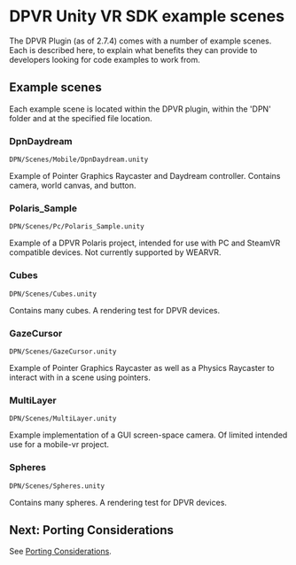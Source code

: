 
# DPVR Unity VR SDK example scenes

The DPVR Plugin (as of 2.7.4) comes with a number of example scenes. Each is described here, to explain what benefits they can provide to developers looking for code examples to work from.

## Example scenes

Each example scene is located within the DPVR plugin, within the 'DPN' folder and at the specified file location.

### DpnDaydream 
`DPN/Scenes/Mobile/DpnDaydream.unity`

Example of Pointer Graphics Raycaster and Daydream controller.
Contains camera, world canvas, and button.

### Polaris_Sample 
`DPN/Scenes/Pc/Polaris_Sample.unity`

Example of a DPVR Polaris project, intended for use with PC and SteamVR compatible devices. Not currently supported by WEARVR.

### Cubes 
`DPN/Scenes/Cubes.unity`

Contains many cubes. A rendering test for DPVR devices.

### GazeCursor 
`DPN/Scenes/GazeCursor.unity`

Example of Pointer Graphics Raycaster as well as a Physics Raycaster to interact with in a scene using pointers.

### MultiLayer 
`DPN/Scenes/MultiLayer.unity`

Example implementation of a GUI screen-space camera. Of limited intended use for a mobile-vr project.

### Spheres 
`DPN/Scenes/Spheres.unity`

Contains many spheres. A rendering test for DPVR devices.

## Next: Porting Considerations

See [Porting Considerations](/docs/dpvr-porting-considerations.md).
